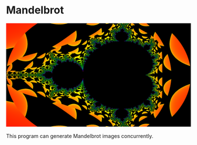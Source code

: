 # Mandelbrot

![Generated Mandelbrot Image](./docs/mandelbrot.png)

This program can generate Mandelbrot images concurrently.